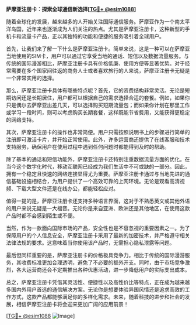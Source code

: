 **萨摩亚注册卡：探索全球通信新选择[[TG💪+ @esim1088](https://t.me/s/esim1088)]**

随着全球化的发展，越来越多的人开始关注国际通信服务。萨摩亚作为一个南太平洋岛国，近年来也逐渐成为人们关注的热点。尤其是萨摩亚注册卡，这种新型的手机卡和流量卡产品，正以其独特的功能和便捷的服务吸引着全球用户。

首先，让我们来了解一下什么是萨摩亚注册卡。简单来说，这是一种可以在萨摩亚当地使用的SIM卡，用户可以通过它享受当地的通话、短信以及数据流量服务。与传统的国际漫游相比，萨摩亚注册卡具有价格低廉、使用方便等显著优势。对于经常需要在多个国家间往返的商务人士或者喜欢旅行的人来说，萨摩亚注册卡无疑是一个非常实用的选择。

那么，萨摩亚注册卡具体有哪些特点呢？首先，它的资费结构非常灵活。无论是短期访问还是长期居住，用户都可以根据自己的需求选择合适的套餐。例如，如果你只是偶尔去萨摩亚出差几天，可以选择购买短期流量包；而如果你计划在那里工作或学习一段时间，则可以考虑购买长期套餐，这样既能节省费用，又能获得更稳定的网络支持。

其次，萨摩亚注册卡的操作也非常简便。用户只需按照说明书上的步骤进行简单的注册即可激活卡片，并开始正常使用。此外，许多运营商还提供了在线客服和技术支持服务，确保用户在使用过程中遇到任何问题时都能得到及时的帮助。

除了基本的通话和短信功能外，萨摩亚注册卡还特别注重数据流量方面的优化。在当今这个数字化时代，移动互联网已经成为我们生活中不可或缺的一部分。因此，拥有一个稳定且快速的网络连接显得尤为重要。萨摩亚注册卡通过与当地先进的通信基础设施相结合，为用户提供了一个高效可靠的上网环境。无论是观看高清视频、下载大型文件还是在线办公，都能轻松应对。

值得一提的是，萨摩亚注册卡还支持多种语言界面，这对于不熟悉英文或其他外语的用户来说无疑是一大福音。无论你是来自亚洲、欧洲还是其他地区，在使用这款产品时都不会感到陌生或不便。

当然，作为一款面向国际市场的产品，安全性也是不容忽视的重要因素之一。为了保障用户的个人信息安全，萨摩亚注册卡采用了最新的加密技术，并严格遵守相关法律法规的要求。这意味着当你使用该产品时，无需担心隐私泄露等问题。

最后但同样重要的是，萨摩亚注册卡的价格极具竞争力。相比于传统的国际漫游服务，其收费标准更加合理透明，避免了不必要的额外开支。同时，由于市场竞争激烈，各大运营商还会不定期推出各种优惠活动，进一步降低用户的实际支出成本。

总之，萨摩亚注册卡凭借其灵活性、便捷性以及高性价比等特点，正在成为越来越多国内外用户首选的通信解决方案。无论你是想要体验异国风情还是追求高效的工作方式，这款产品都能够满足你的多样化需求。未来，随着科技的进步和社会的发展，相信萨摩亚注册卡将会迎来更加广阔的应用前景！

[[TG💪+ @esim1088](https://t.me/s/esim1088) ![Image](https://i.postimg.cc/4NQfJmqS/Snipaste-2025-05-13-00-14-12.png)]